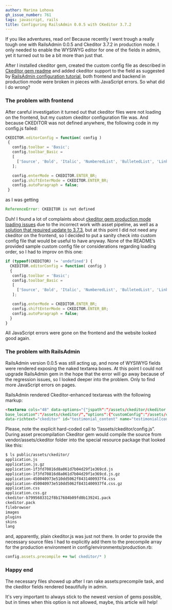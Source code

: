 ```yaml
---
author: Marina Lohova
gh_issue_number: 761
tags: javascript, rails
title: Configuring RailsAdmin 0.0.5 with CKeditor 3.7.2
---
```




If you like adventures, read on! Because recently I went trough a really tough one with RailsAdmin 0.0.5 and Ckeditor 3.7.2 in production mode. I only needed to enable the WYSIWYG editor for one of the fields in admin, yet it turned out to be a bit more than just that.

After I installed ckeditor gem, created the custom config file as described in [Ckeditor gem readme](https://github.com/galetahub/ckeditor/blob/master/README.md) and added ckeditor support to the field as suggested by [RailsAdmin configuration tutorial](https://github.com/sferik/rails_admin/wiki/Text), both frontend and backend in production mode were broken in pieces with JavaScript errors. So what did I do wrong?

### The problem with frontend

After careful investigation it turned out that ckeditor files were not loading on the frontend, but my custom ckeditor configuration file was. And because CKEDITOR was not defined anywhere, the following code in my config.js failed:

```javascript
CKEDITOR.editorConfig = function( config )
 {
   config.toolbar = 'Basic';
   config.toolbar_Basic =
   [
     ['Source', 'Bold', 'Italic', 'NumberedList', 'BulletedList', 'Link', 'Unlink']
   ];

   config.enterMode = CKEDITOR.ENTER_BR;
   config.shiftEnterMode = CKEDITOR.ENTER_BR;
   config.autoParagraph = false;
 }
```

as I was getting

```javascript
ReferenceError: CKEDITOR is not defined
```

Duh! I found a lot of complaints about [ckeditor gem production mode loading issues](https://github.com/galetahub/ckeditor/issues/87) due to the incorrect work with asset pipeline, as well as a [solution that required update to 3.7.3](https://github.com/galetahub/ckeditor/pull/191), but at this point I did not need any ckeditor on the frontend, so I decided to put a sanity check into custom config file that would be useful to have anyway. None of the README’s provided sample custom config file or considerations regarding loading order, so I had to improv on this one:

```javascript
if (typeof(CKEDITOR) != 'undefined') {
  CKEDITOR.editorConfig = function( config )
  {
   config.toolbar = 'Basic';
   config.toolbar_Basic =
   [
     ['Source', 'Bold', 'Italic', 'NumberedList', 'BulletedList', 'Link', 'Unlink']
   ];

   config.enterMode = CKEDITOR.ENTER_BR;
   config.shiftEnterMode = CKEDITOR.ENTER_BR;
   config.autoParagraph = false;
  }
}
```

All JavaScript errors were gone on the frontend and the website looked good again.

### The problem with RailsAdmin

RailsAdmin version 0.0.5 was still acting up, and none of WYSIWYG fields were rendered exposing the naked textarea boxes. At this point I could not upgrade RailsAdmin gem in the hope that the error will go away because of the regression issues, so I looked deeper into the problem. Only to find more JavaScript errors on pages.

RailsAdmin rendered Ckeditor-enhanced textareas with the following markup:

```html
<textarea cols="48" data-options="{"jspath":"/assets/ckeditor/ckeditor.js","
base_location":"/assets/ckeditor/","options":{"customConfig":"/assets/ckeditor/config.js"}}"
data-richtext="ckeditor" id="testimonial_content" name="testimonial[content]" rows="3">
```

Please, note the explicit hard-coded call to “/assets/ckeditor/config.js”. During asset precompilation Ckeditor gem would compile the source from vendor/assets/ckeditor folder into the special resource package that looked like this:

```bash
$ ls public/assets/ckeditor/
application.js
application.js.gz
application-1f3fd70816d8a061d7b04d29f1e369cd.js
application-1f3fd70816d8a061d7b04d29f1e369cd.js.gz
application-450040973e510dd5062f8431400937f4.css
application-450040973e510dd5062f8431400937f4.css.gz
application.css
application.css.gz
ckeditor-b7995683312f8b17684b09fd0b139241.pack
ckeditor.pack
filebrowser
images
plugins
skins
lang
```

and, apparently, plain ckeditor.js was just not there. In order to provide the necessary source files I had to explicitly add them to the precompile array for the production environment in config/environments/production.rb:

```ruby
config.assets.precompile += %w( ckeditor/* )
```

### Happy end

The necessary files showed up after I ran rake assets:precompile task, and the ckeditor fields rendered beautifully in admin.

It's very important to always stick to the newest version of gems possible, but in times when this option is not allowed, maybe, this article will help!


